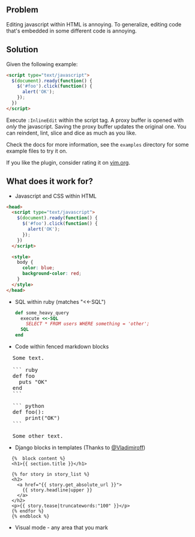 ## Problem

Editing javascript within HTML is annoying. To generalize, editing code that's
embedded in some different code is annoying.

## Solution

Given the following example:

``` html
<script type="text/javascript">
  $(document).ready(function() {
    $('#foo').click(function() {
      alert('OK');
    });
  })
</script>
```

Execute `:InlineEdit` within the script tag. A proxy buffer is opened with
*only* the javascript. Saving the proxy buffer updates the original one. You
can reindent, lint, slice and dice as much as you like.

Check the docs for more information, see the `examples` directory for some
example files to try it on.

If you like the plugin, consider rating it on [vim.org](http://www.vim.org/scripts/script.php?script_id=3829).

## What does it work for?

- Javascript and CSS within HTML

``` html
<head>
  <script type="text/javascript">
    $(document).ready(function() {
      $('#foo').click(function() {
        alert('OK');
      });
    })
  </script>

  <style>
    body {
      color: blue;
      background-color: red;
    }
  </style>
</head>
```

- SQL within ruby (matches "<<-SQL")

  ``` ruby
  def some_heavy_query
    execute <<-SQL
      SELECT * FROM users WHERE something = 'other';
    SQL
  end
  ```

- Code within fenced markdown blocks

<pre>
  Some text.

  ``` ruby
  def foo
    puts "OK"
  end
  ```

  ``` python
  def foo():
      print("OK")
  ```

  Some other text.
</pre>

- Django blocks in templates (Thanks to [@Vladimiroff](https://github.com/Vladimiroff))

``` htmldjango
  {%  block content %}
  <h1>{{ section.title }}</h1>

  {% for story in story_list %}
  <h2>
    <a href="{{ story.get_absolute_url }}">
      {{ story.headline|upper }}
    </a>
  </h2>
  <p>{{ story.tease|truncatewords:"100" }}</p>
  {% endfor %}
  {% endblock %}
```

- Visual mode - any area that you mark
